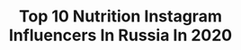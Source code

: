 ---
title: Top 10 Nutrition Instagram Influencers In Russia In 2020
description: >-
  Find top nutrition Instagram influencers in Russia in 2020. Most popular hashtags: #healthyfood #healthy #motivation #healthylifestyle.
platform: Instagram
profiles:
  - username: "mrlanskyyy"
    fullname: >-
      Fitness Model Personal Trainer
    location: "Russia"
    followers: 16739
    engagement: 659
    commentsToLikes: 0.036307
    avatar: "https://scontent-amt2-1.cdninstagram.com/v/t51.2885-19/s320x320/91516787_213042839949617_3766882405323898880_n.jpg?_nc_ht=scontent-amt2-1.cdninstagram.com&_nc_ohc=p-R0dUmHA3kAX_Tmgvy&oh=836e0595f6624df10a9f7c6f6c7d978f&oe=5EBBCFC4"
    verified: false
    hashtags: "#menstyle, #photooftheday, #faberlic, #aestheticphysique"
  - username: "polina_verina"
    fullname: >-
      Полина Верина
    location: "Russia"
    followers: 25226
    engagement: 290
    commentsToLikes: 0.032466
    avatar: "https://scontent-ams4-1.cdninstagram.com/v/t51.2885-19/s320x320/84975037_232619807758046_6699293471519277056_n.jpg?_nc_ht=scontent-ams4-1.cdninstagram.com&_nc_ohc=feLMSEgpqc8AX9NHY5t&oh=8f2cdba0b5ed3d43958901338843b86a&oe=5E846B9C"
    verified: false
    hashtags: ""
  - username: "nomurushka"
    fullname: >-
      Veronika Nomura /ヴェロニカ Tokyo
    location: "Russia"
    followers: 14047
    engagement: 600
    commentsToLikes: 0.040478
    avatar: "https://scontent-amt2-1.cdninstagram.com/v/t51.2885-19/s320x320/91606180_550997525541792_3451278089470869504_n.jpg?_nc_ht=scontent-amt2-1.cdninstagram.com&_nc_ohc=oK26ADmGxiwAX-KnCXX&oh=f7e67a47a920614d973d7da5e364535b&oe=5EBD36F1"
    verified: false
    hashtags: "#happy, #happyvalentinesday, #emotions, #quarantinepillowchallenge"
  - username: "yuliyamusina"
    fullname: >-
      Свадебный Фотограф
    location: "Russia"
    followers: 14893
    engagement: 188
    commentsToLikes: 0.022986
    avatar: "https://scontent-lhr8-1.cdninstagram.com/v/t51.2885-19/s320x320/91250372_666335360858066_6340442575912042496_n.jpg?_nc_ht=scontent-lhr8-1.cdninstagram.com&_nc_ohc=2yrqONs2GTkAX-PKIO0&oh=d411f48196bd7732f41020dcb04f509b&oe=5EBA1A19"
    verified: false
    hashtags: "#food, #zanzibarfood, #blogtravel, #sanctuaryoftruth"
  - username: "goodvito"
    fullname: >-
      ≈≈≈≈≈≈Vitaliy Ugolnikov≈≈≈≈≈≈
    location: "Russia"
    followers: 21591
    engagement: 859
    commentsToLikes: 0.022214
    avatar: "https://scontent-lht6-1.cdninstagram.com/v/t51.2885-19/s320x320/72842872_573530380083868_5542583286066315264_n.jpg?_nc_ht=scontent-lht6-1.cdninstagram.com&_nc_ohc=Jb3Brx34tGUAX-_pYoP&oh=365ee9608f1e63daed2480323ff2104b&oe=5EB97C22"
    verified: false
    hashtags: "#crossbar, #bikersofinstagram, #instamotor, #motorbike"
  - username: "karamasik.food"
    fullname: >-
      Марина Юшина. Москва.
    location: "Russia"
    followers: 24268
    engagement: 360
    commentsToLikes: 0.141532
    avatar: "https://scontent-amt2-1.cdninstagram.com/v/t51.2885-19/s320x320/56260426_874101742921145_3861588749188071424_n.jpg?_nc_ht=scontent-amt2-1.cdninstagram.com&_nc_ohc=54R1v3ZB1b8AX-U3zsZ&oh=abed45524a60622533ab1adc23f2692d&oe=5EBC57F4"
    verified: false
    hashtags: "#foodphoto, #yeshm, #tea, #stvalentinesday"
  - username: "denisgusev_com"
    fullname: >-
      Денис Гусев
    location: "Russia"
    followers: 405449
    engagement: 143
    commentsToLikes: 0.044589
    avatar: "https://scontent-ams4-1.cdninstagram.com/v/t51.2885-19/s320x320/82055892_182845336156183_8475610959241543680_n.jpg?_nc_ht=scontent-ams4-1.cdninstagram.com&_nc_ohc=-QOz6D8eRg8AX897WZN&oh=98fa25538aee228b4f30711b327184ab&oe=5EB98546"
    verified: false
    hashtags: "#bbq, #covid19, #nopainnogain, #olimp"
  - username: "oksanabadina"
    fullname: >-
      oksanabadina
    location: "Russia"
    followers: 15290
    engagement: 614
    commentsToLikes: 0.032220
    avatar: "https://scontent-ams4-1.cdninstagram.com/v/t51.2885-19/s320x320/42984347_168983244030778_391946968697405440_n.jpg?_nc_ht=scontent-ams4-1.cdninstagram.com&_nc_ohc=EpbOhw10oq4AX9KGZId&oh=ba8dd644736d1baff084257a99e5497d&oe=5EB54C16"
    verified: false
    hashtags: "#glutenfree, #myfavoriteplace, #hflc, #healthyfood"
  - username: "markidan19"
    fullname: >-
      
    location: "Russia"
    followers: 22105
    engagement: 591
    commentsToLikes: 0.020990
    avatar: "https://scontent-lhr8-1.cdninstagram.com/v/t51.2885-19/s320x320/43985964_2301803050040905_6127166835138756608_n.jpg?_nc_ht=scontent-lhr8-1.cdninstagram.com&_nc_ohc=-ulO2ULuZVQAX9Cb5Xy&oh=cb6f5f6431abe472f1d95e4cd5140a83&oe=5EBC3D5B"
    verified: false
    hashtags: "#optimumnutrition, #musclesport, #repost, #markidanteam"
  - username: "vodyanovivan"
    fullname: >-
      Ivan Vodyanov
    location: "Russia"
    followers: 78014
    engagement: 64
    commentsToLikes: 0.049658
    avatar: "https://scontent-ams4-1.cdninstagram.com/v/t51.2885-19/s320x320/61108217_451695328731935_9035727028816445440_n.jpg?_nc_ht=scontent-ams4-1.cdninstagram.com&_nc_ohc=0tZDxhQjkr4AX8RRrfG&oh=33d57c98a8c345a4de4457ee9b903510&oe=5EBCC592"
    verified: false
    hashtags: "#infernostyle, #is"
---